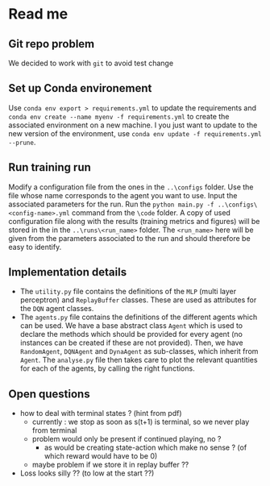 # Read me 

## Git repo problem
We decided to work with `git` to avoid test change

## Set up Conda environement
Use `conda env export > requirements.yml` to update the requirements and `conda env create --name myenv -f requirements.yml` to create the associated environment on a new machine. I you just want to update to the new version of the environment, use `conda env update -f requirements.yml --prune`.  

## Run training run
Modify a configuration file from the ones in the `..\configs` folder. Use the file whose name corresponds to the agent you want to use. Input the associated parameters for the run. Run the `python main.py -f ..\configs\<config-name>.yml` command from the `\code` folder. A copy of used configuration file along with the results (training metrics and figures) will be stored in the in the `..\runs\<run_name>` folder. The `<run_name>` here will be given from the parameters associated to the run and should therefore be easy to identify.  
 
## Implementation details
* The `utility.py` file contains the definitions of the `MLP` (multi layer perceptron) and `ReplayBuffer` classes. These are used as attributes for the `DQN` agent classes. 
* The `agents.py` file contains the definitions of the different agents which can be used. We have a base abstract class `Agent` which is used to declare the methods which should be provided for every agent (no instances can be created if these are not provided). Then, we have `RandomAgent`, `DQNAgent` and `DynaAgent` as sub-classes, which inherit from `Agent`. The `analyse.py` file then takes care to plot the relevant quantities for each of the agents, by calling the right functions.  
  

## Open questions 
* how to deal with terminal states ? (hint from pdf)
  * currently : we stop as soon as s(t+1) is terminal, so we never play from terminal 
  * problem would only be present if continued playing, no ? 
    * as would be creating state-action which make no sense ? (of which reward would have to be 0)
  * maybe problem if we store it in replay buffer ??
* Loss looks silly ?? (to low at the start ??)


